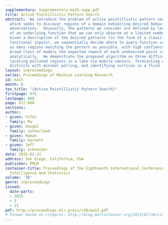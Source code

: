 ```yaml
---
supplementary: Supplementary:ma15-supp.pdf
title: Active Pointillistic Pattern Search
abstract: 'We introduce the problem of active pointillistic pattern search (APPS),
  which seeks to discover regions of a domain exhibiting desired behavior with limited
  observations.  Unusually, the patterns we consider are defined by large-scale properties
  of an underlying function that we can only observe at a limited number of points.
  Given a description of the desired patterns (in the form of a classifier taking
  functional inputs), we sequentially decide where to query function values to identify
  as many regions matching the pattern as possible, with high confience.  For one
  broad class of models the expected reward of each unobserved point can be computed
  analytically.  We demonstrate the proposed algorithm on three difficult search problems:
  locating polluted regions in a lake via mobile sensors, forecasting winning electoral
  districts with minimal polling, and identifying vortices in a fluid flow simulation.'
layout: inproceedings
series: Proceedings of Machine Learning Research
id: ma15
month: 0
tex_title: "{Active Pointillistic Pattern Search}"
firstpage: 672
lastpage: 680
page: 672-680
sections: 
author:
- given: Yifei
  family: Ma
- given: Dougal
  family: Sutherland
- given: Roman
  family: Garnett
- given: Jeff
  family: Schneider
date: 2015-02-21
address: San Diego, California, USA
publisher: PMLR
container-title: Proceedings of the Eighteenth International Conference on Artificial
  Intelligence and Statistics
volume: '38'
genre: inproceedings
issued:
  date-parts:
  - 2015
  - 2
  - 21
pdf: http://proceedings.mlr.press/v38/ma15.pdf
# Format based on citeproc: http://blog.martinfenner.org/2013/07/30/citeproc-yaml-for-bibliographies/
---
```

